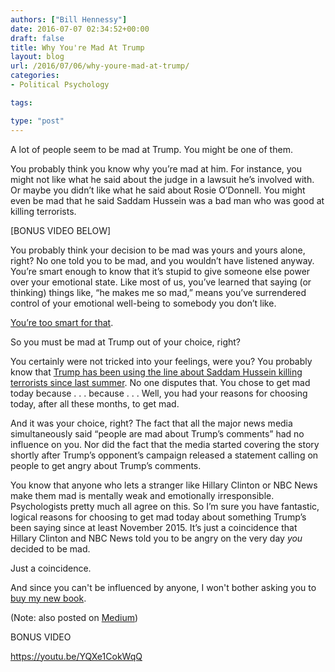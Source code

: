 ```yaml
---
authors: ["Bill Hennessy"]
date: 2016-07-07 02:34:52+00:00
draft: false
title: Why You're Mad At Trump
layout: blog
url: /2016/07/06/why-youre-mad-at-trump/
categories:
- Political Psychology

tags:

type: "post"
---
```


A lot of people seem to be mad at Trump. You might be one of them.





You probably think you know why you’re mad at him. For instance, you might not like what he said about the judge in a lawsuit he’s involved with. Or maybe you didn’t like what he said about Rosie O’Donnell. You might even be mad that he said Saddam Hussein was a bad man who was good at killing terrorists.





[BONUS VIDEO BELOW]





You probably think your decision to be mad was yours and yours alone, right? No one told you to be mad, and you wouldn’t have listened anyway. You’re smart enough to know that it’s stupid to give someone else power over your emotional state. Like most of us, you’ve learned that saying (or thinking) things like, “he makes me so mad,” means you’ve surrendered control of your emotional well-being to somebody you don’t like.





[You’re too smart for that](https://www.inc.com/amy-morin/9-ways-mentally-strong-people-retain-their-personal-power.html).





So you must be mad at Trump out of your choice, right?





You certainly were not tricked into your feelings, were you? You probably know that [Trump has been using the line about Saddam Hussein killing terrorists since last summer](https://www.washingtonpost.com/news/the-fix/wp/2016/07/06/trump-saddam-and-why-people-mistrust-the-media/). No one disputes that. You chose to get mad today because . . . because . . . Well, you had your reasons for choosing today, after all these months, to get mad.





And it was your choice, right? The fact that all the major news media simultaneously said “people are mad about Trump’s comments” had no influence on you. Nor did the fact that the media started covering the story shortly after Trump’s opponent’s campaign released a statement calling on people to get angry about Trump’s comments.





You know that anyone who lets a stranger like Hillary Clinton or NBC News make them mad is mentally weak and emotionally irresponsible. Psychologists pretty much all agree on this. So I’m sure you have fantastic, logical reasons for choosing to get mad today about something Trump’s been saying since at least November 2015. It’s just a coincidence that Hillary Clinton and NBC News told you to be angry on the very day _you_ decided to be mad.





Just a coincidence.





And since you can't be influenced by anyone, I won't bother asking you to [buy my new book](https://www.amazon.com/Turning-Trump-Evolution-William-Hennessy/dp/1533313598/ref=sr_1_1?ie=UTF8&qid=1467858864&sr=8-1&keywords=turning+on+trump).





(Note: also posted on [Medium](https://medium.com/@whennessy/why-youre-mad-at-trump-4f94b948853c#.d1uoh5gip))





BONUS VIDEO



https://youtu.be/YQXe1CokWqQ


